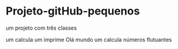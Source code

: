 # Projeto-gitHub-pequenos

um projeto com três classes

um calcula
um imprime Olá mundo 
um calcula números flutuantes